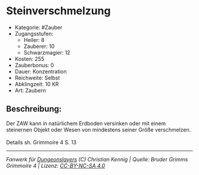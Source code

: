 # Steinverschmelzung  
- Kategorie: #Zauber  
- Zugangsstufen:  
  - Heiler: 8  
  - Zauberer: 10  
  - Schwarzmagier: 12  
- Kosten: 255  
- Zauberbonus: 0  
- Dauer: Konzentration  
- Reichweite: Selbst  
- Abklingzeit: 10 KR  
- Art: Zaubern     

## Beschreibung:
Der ZAW kann in natürlichem Erdboden versinken oder mit einem steinernen Objekt oder Wesen von mindestens seiner Größe verschmelzen.<br><br>Details sh. Grimmoire 4 S. 13


___
*Fanwerk für [Dungeonslayers](https://www.dungeonslayers.net/) (C) Christian Kennig | Quelle: Bruder Grimms Grimmoire 4 | Lizenz: [CC-BY-NC-SA 4.0](https://creativecommons.org/licenses/by-nc-sa/4.0/deed.de)*